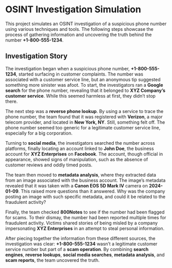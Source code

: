 # OSINT Investigation Simulation

This project simulates an OSINT investigation of a suspicious phone number using various techniques and tools. The following steps showcase the process of gathering information and uncovering the truth behind the number **+1-800-555-1234**.

## **Investigation Story**

The investigation began when a suspicious phone number, **+1-800-555-1234**, started surfacing in customer complaints. The number was associated with a customer service line, but an anonymous tip suggested something more sinister was afoot. To start, the investigators ran a **Google search** for the phone number, revealing that it belonged to **XYZ Company’s customer service**. While this seemed harmless at first, they didn’t stop there.

The next step was a **reverse phone lookup**. By using a service to trace the phone number, the team found that it was registered with **Verizon**, a major telecom provider, and located in **New York, NY**. Still, something felt off. The phone number seemed too generic for a legitimate customer service line, especially for a big corporation.

Turning to **social media**, the investigators searched the number across platforms, finally locating an account linked to **John Doe**, the business account for **XYZ Enterprises** on **Facebook**. The account, though official in appearance, showed signs of manipulation, such as the absence of customer reviews and oddly timed posts.

The team then moved to **metadata analysis**, where they extracted data from an image associated with the business account. The image’s metadata revealed that it was taken with a **Canon EOS 5D Mark IV** camera on **2024-01-09**. This raised more questions than it answered. Why was the company posting an image with such specific metadata, and could it be related to the fraudulent activity?

Finally, the team checked **800Notes** to see if the number had been flagged for scams. To their dismay, the number had been reported multiple times for fraudulent activity. Victims shared stories of being misled by a company impersonating **XYZ Enterprises** in an attempt to steal personal information.

After piecing together the information from these different sources, the investigation was clear: **+1-800-555-1234** wasn’t a legitimate customer service number but part of a **scam operation**. By combining **search engines**, **reverse lookups**, **social media searches**, **metadata analysis**, and **scam reports**, the team uncovered the truth.
